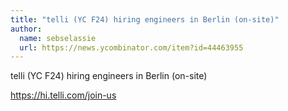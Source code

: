 ```yaml
---
title: "telli (YC F24) hiring engineers in Berlin (on-site)"
author:
  name: sebselassie
  url: https://news.ycombinator.com/item?id=44463955
---
```

telli (YC F24) hiring engineers in Berlin (on-site)

<a href="https:&#x2F;&#x2F;hi.telli.com&#x2F;join-us">https:&#x2F;&#x2F;hi.telli.com&#x2F;join-us</a>
<JobApplication />
